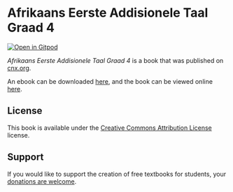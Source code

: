 # Afrikaans Eerste Addisionele Taal Graad 4

[![Open in Gitpod](https://gitpod.io/button/open-in-gitpod.svg)](https://gitpod.io/from-referrer/)

_Afrikaans Eerste Addisionele Taal Graad 4_ is a book that was published on [cnx.org](https://cnx.org/).

An ebook can be downloaded [here](https://github.com/cnx-user-books/cnxbook-afrikaans-eerste-addisionele-taal-graad-6/releases/latest), and the book can be viewed online [here](https://github.com/cnx-user-books/cnxbook-afrikaans-eerste-addisionele-taal-graad-6/releases/latest).

## License
This book is available under the [Creative Commons Attribution License](./LICENSE) license.

## Support
If you would like to support the creation of free textbooks for students, your [donations are welcome](https://riceconnect.rice.edu/donation/support-openstax-banner).
